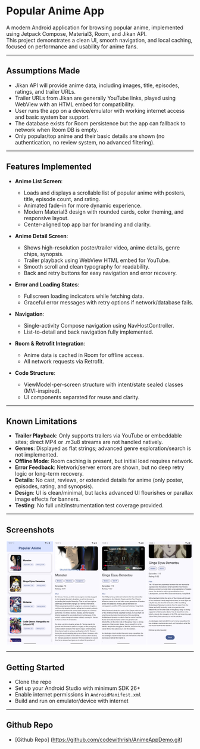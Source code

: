 # Popular Anime App

A modern Android application for browsing popular anime, implemented using Jetpack Compose, Material3, Room, and Jikan API.  
This project demonstrates a clean UI, smooth navigation, and local caching, focused on performance and usability for anime fans.

---

## Assumptions Made

- Jikan API will provide anime data, including images, title, episodes, ratings, and trailer URLs.
- Trailer URLs from Jikan are generally YouTube links, played using WebView with an HTML embed for compatibility.
- User runs the app on a device/emulator with working internet access and basic system bar support.
- The database exists for Room persistence but the app can fallback to network when Room DB is empty.
- Only popular/top anime and their basic details are shown (no authentication, no review system, no advanced filtering).

---

## Features Implemented

- **Anime List Screen**:
    - Loads and displays a scrollable list of popular anime with posters, title, episode count, and rating.
    - Animated fade-in for more dynamic experience.
    - Modern Material3 design with rounded cards, color theming, and responsive layout.
    - Center-aligned top app bar for branding and clarity.

- **Anime Detail Screen**:
    - Shows high-resolution poster/trailer video, anime details, genre chips, synopsis.
    - Trailer playback using WebView HTML embed for YouTube.
    - Smooth scroll and clean typography for readability.
    - Back and retry buttons for easy navigation and error recovery.

- **Error and Loading States**:
    - Fullscreen loading indicators while fetching data.
    - Graceful error messages with retry options if network/database fails.

- **Navigation**:
    - Single-activity Compose navigation using NavHostController.
    - List-to-detail and back navigation fully implemented.

- **Room & Retrofit Integration**:
    - Anime data is cached in Room for offline access.
    - All network requests via Retrofit.

- **Code Structure**:
    - ViewModel-per-screen structure with intent/state sealed classes (MVI-inspired).
    - UI components separated for reuse and clarity.

---

## Known Limitations

- **Trailer Playback**: Only supports trailers via YouTube or embeddable sites; direct MP4 or .m3u8 streams are not handled natively.
- **Genres**: Displayed as flat strings; advanced genre exploration/search is not implemented.
- **Offline Mode**: Room caching is present, but initial load requires network.
- **Error Feedback**: Network/server errors are shown, but no deep retry logic or long-term recovery.
- **Details**: No cast, reviews, or extended details for anime (only poster, episodes, rating, and synopsis).
- **Design**: UI is clean/minimal, but lacks advanced UI flourishes or parallax image effects for banners.
- **Testing**: No full unit/instrumentation test coverage provided.

---

## Screenshots

![Anime App Screen Shots](screenshots/Anime-SS.jpg)

---

## Getting Started

- Clone the repo
- Set up your Android Studio with minimum SDK 26+
- Enable internet permissions in `AndroidManifest.xml`
- Build and run on emulator/device with internet

---

## Github Repo

- [Github Repo] (https://github.com/codewithrish/AnimeAppDemo.git)
